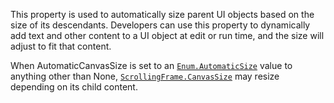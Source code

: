 This property is used to automatically size parent UI objects based on the
size of its descendants. Developers can use this property to dynamically
add text and other content to a UI object at edit or run time, and the
size will adjust to fit that content.

When AutomaticCanvasSize is set to an
[`Enum.AutomaticSize`](https://create.roblox.com/docs/reference/engine/enums/AutomaticSize) value to anything other than None,
[`ScrollingFrame.CanvasSize`](https://create.roblox.com/docs/reference/engine/classes/ScrollingFrame#CanvasSize) may resize depending on its child
content.